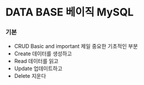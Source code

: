 # DATA BASE 베이직 MySQL

### 기본

- CRUD Basic and important 제일 중요한 기초적인 부분
- Create 데이터를 생성하고
- Read 데이터를 읽고
- Update 업데이트하고
- Delete 지운다
